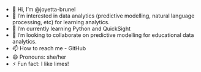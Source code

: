 - 👋 Hi, I’m @joyetta-brunel
- 👀 I’m interested in data analytics (predictive modelling, natural language processing, etc) for learning analytics. 
- 🌱 I’m currently learning Python and QuickSight
- 💞️ I’m looking to collaborate on predictive modelling for educational data analytics. 
- 📫 How to reach me - GitHub
- 😄 Pronouns: she/her
- ⚡ Fun fact: I like limes! 

<!---
joyetta-brunel/joyetta-brunel is a ✨ special ✨ repository because its `README.md` (this file) appears on your GitHub profile.
You can click the Preview link to take a look at your changes.
--->
